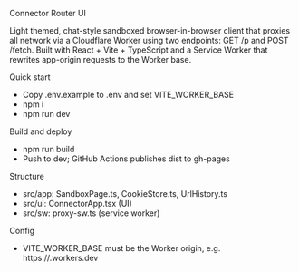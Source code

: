 Connector Router UI

Light themed, chat-style sandboxed browser-in-browser client that proxies all network via a Cloudflare Worker using two endpoints: GET /p and POST /fetch. Built with React + Vite + TypeScript and a Service Worker that rewrites app-origin requests to the Worker base.

Quick start
- Copy .env.example to .env and set VITE_WORKER_BASE
- npm i
- npm run dev

Build and deploy
- npm run build
- Push to dev; GitHub Actions publishes dist to gh-pages

Structure
- src/app: SandboxPage.ts, CookieStore.ts, UrlHistory.ts
- src/ui: ConnectorApp.tsx (UI)
- src/sw: proxy-sw.ts (service worker)

Config
- VITE_WORKER_BASE must be the Worker origin, e.g. https://<subdomain>.workers.dev

